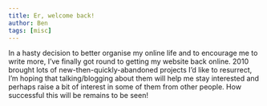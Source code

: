 ```yaml
---
title: Er, welcome back!
author: Ben
tags: [misc]
---
```

In a hasty decision to better organise my online life and to encourage me to write more, I’ve finally got round to getting my website back online. 2010 brought lots of new-then-quickly-abandoned projects I’d like to resurrect, I’m hoping that talking/blogging about them will help me stay interested and perhaps raise a bit of interest in some of them from other people. How successful this will be remains to be seen!
